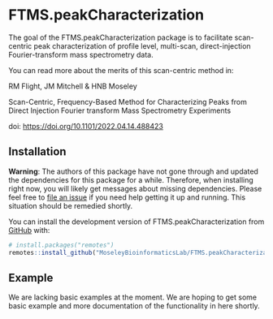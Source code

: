 
# FTMS.peakCharacterization


The goal of the FTMS.peakCharacterization package is to facilitate scan-centric peak characterization of profile level, multi-scan, direct-injection Fourier-transform mass spectrometry data.

You can read more about the merits of this scan-centric method in:

RM Flight, JM Mitchell & HNB Moseley

Scan-Centric, Frequency-Based Method for Characterizing Peaks from Direct Injection Fourier transform Mass Spectrometry Experiments

doi: https://doi.org/10.1101/2022.04.14.488423

## Installation

**Warning**: The authors of this package have not gone through and updated the dependencies for this package for a while.
Therefore, when installing right now, you will likely get messages about missing dependencies.
Please feel free to [file an issue](https://github.com/MoseleyBioinformaticsLab/FTMS.peakCharacterization/issues) if you need help getting it up and running.
This situation should be remedied shortly.

You can install the development version of FTMS.peakCharacterization from [GitHub](https://github.com/) with:

``` r
# install.packages("remotes")
remotes::install_github("MoseleyBioinformaticsLab/FTMS.peakCharacterization")
```

## Example

We are lacking basic examples at the moment.
We are hoping to get some basic example and more documentation of the functionality in here shortly.
